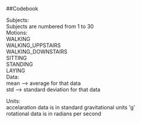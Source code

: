 ##Codebook  

Subjects:  
	Subjects are numbered from 1 to 30  
Motions:  
	WALKING  
	WALKING_UPPSTAIRS  
	WALKING_DOWNSTAIRS  
	SITTING  
	STANDING  
	LAYING  
Data:  
	mean --> average for that data  
	std --> standard deviation for that data  

Units:  
	accelaration data is in standard gravitational units 'g'  
	rotational data is in radians per second  